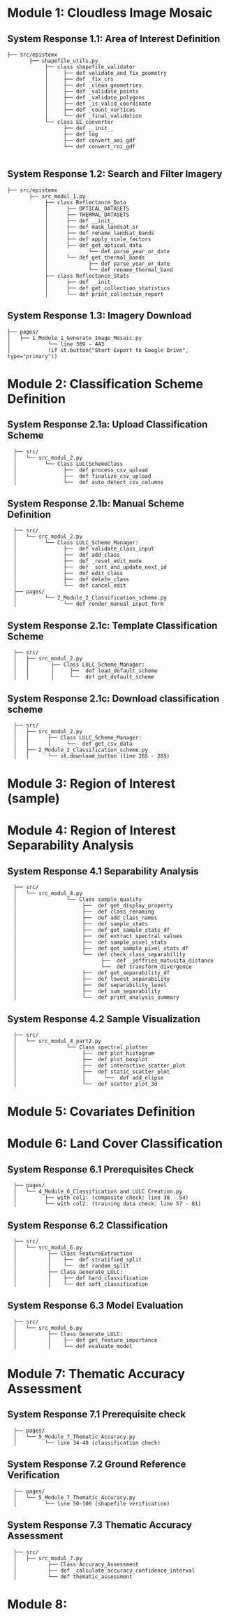 <!------------------------------------------------------------------------------------
    This document serves as a tags for connecting MS Visio Module Workflow with python codes 
    in this project
-------------------------------------------------------------------------------------> 

# Module 1: Cloudless Image Mosaic
   ## System Response 1.1: Area of Interest Definition
   ```
   ├── src/epistemx                      
          ├── shapefile_utils.py
               ├── class shapefile_validator
               │     ├── def validate_and_fix_geometry
               │     ├── def _fix_crs
               │     ├── def _clean_geometries
               │     ├── def _validate_points
               │     ├── def _validate_polygons
               │     ├── def _is_valid_coordinate
               │     ├── def _count_vertices
               │     └── def _final_validation
               └── class EE_converter
                     ├── def __init__
                     ├── def log  
                     ├── def convert_aoi_gdf        
                     └── def convert_roi_gdf        


   ```
   ## System Response 1.2: Search and Filter Imagery
   ```
   ├── src/epistemx                    
          ├── src_modul_1.py
               ├── class Reflectance_Data
               │      ├── OPTICAL_DATASETS
               │      ├── THERMAL_DATASETS      
               │      ├── def __init_
               │      ├── def mask_landsat_sr
               │      ├── def rename_landsat_bands
               │      ├── def apply_scale_factors 
               │      ├── def get_optical_data
               │             └── def parse_year_or_date  
               │      └── def get_thermal_bands
               │             ├── def parse_year_or_date
               │             └── def rename_thermal_band      
               ├── class Reflectance_Stats
               │      ├── def __init_
               │      ├── def get_collection_statistics
               │      └── def print_collection_report       
   ```
   ## System Response 1.3: Imagery Download
   ```
   ├── pages/                     
   │   ├── 1_Module_1_Generate_Image_Mosaic.py
   │            └── line 389 - 443 
   │            (if st.button("Start Export to Google Drive", type="primary"))
   ```

# Module 2: Classification Scheme Definition
   ## System Response 2.1a: Upload Classification Scheme
      ├── src/                      
      │   └── src_modul_2.py
      │         └── Class LULCSchemeClass
      │               ├──  def process_csv_upload
      │               ├──  def finalize_csv_upload
      │               └──  def auto_detect_csv_columns
   
   ## System Response 2.1b: Manual Scheme Definition
      ├── src/                      
      │   └── src_modul_2.py
      │         └── Class LULC_Scheme_Manager:
      │               ├──  def validate_class_input
      │               ├──  def add_class
      │               ├──  def _reset_edit_mode
      │               ├──  def _sort_and_update_next_id
      │               ├──  def edit_class
      │               ├──  def delete_class
      │               └──  def cancel_edit
      ├── pages/                     
      │         └── 2_Module_2_Classification_scheme.py
      │               └── def render_manual_input_form

   ## System Response 2.1c: Template Classification Scheme
      ├── src/                      
      │   ├── src_modul_2.py
      │   │       ├── Class LULC_Scheme_Manager:
      │   │       │     ├──  def load_default_scheme
      │   │       │     └──  def get_default_scheme

   ## System Response 2.1c: Download classification scheme
      ├── src/                      
      │   ├── src_modul_2.py
      │   │      ├── Class LULC_Scheme_Manager:
      │   │      │     └──  def get_csv_data
      │   ├── 2_Module_2_Classification_scheme.py
      │   │      └── st.download_button (line 265 - 285)

# Module 3: Region of Interest (sample)


# Module 4: Region of Interest Separability Analysis

   ## System Response 4.1 Separability Analysis
      ├── src/                      
      │   └── src_modul_4.py
      │                └── Class sample_quality
      │                     ├──  def get_display_property
      │                     ├──  def class_renaming
      │                     ├──  def add_class_names
      │                     ├──  def sample_stats
      │                     ├──  def get_sample_stats_df
      │                     ├──  def extract_spectral_values
      │                     ├──  def sample_pixel_stats
      │                     ├──  def get_sample_pixel_stats_df
      │                     └──  def check_class_separability
      │                           ├──  def _jeffries_matusita_distance
      │                           └──  def transform_divergence                     
      │                     ├──  def get_separability_df
      │                     ├──  def lowest_separability
      │                     ├──  def separability_level
      │                     ├──  def sum_separability
      │                     └──  def print_analysis_summary

   ## System Response 4.2 Sample Visualization
      ├── src/                      
      │   └── src_modul_4_part2.py
      │                └── Class spectral_plotter
      │                     ├──  def plot_histogram
      │                     ├──  def plot_boxplot
      │                     ├──  def interactive_scatter_plot
      │                     ├──  def static_scatter_plot  
      │                     │      └──  def add_elipse
      │                     └──  def scatter_plot_3d                       

# Module 5: Covariates Definition

# Module 6: Land Cover Classification
   ## System Response 6.1 Prerequisites Check
      ├── pages/                     
      │   └── 4_Module_6_Classification and LULC Creation.py
      │         ├── with col1: (composite check: line 38 - 54)
      │         └── with col2: (training data check: line 57 - 81)


   ## System Response 6.2 Classification
      ├── src/                      
      │   └── src_modul_6.py
      │          ├── Class FeatureExtraction
      │          │    ├──  def stratified_split
      │          │    └──  def random_split                            
      │          ├── Class Generate_LULC:
      │          │    ├── def hard_classification
      │          │    └── def soft_classification

   ## System Response 6.3 Model Evaluation
      ├── src/                      
      │   └── src_modul_6.py
      │          ├── Class Generate_LULC:
      │          │    ├── def get_feature_importance
      │          │    └── def evaluate_model    

# Module 7: Thematic Accuracy Assessment
   ## System Response 7.1 Prerequisite check
      ├── pages/                     
      │   └── 5_Module_7_Thematic_Accuracy.py
      │         └── line 34-40 (classification check)

   ## System Response 7.2 Ground Reference Verification
      ├── pages/                     
      │   └── 5_Module_7_Thematic_Accuracy.py
      │         └── line 50-106 (shapefile verification)

   ## System Response 7.3 Thematic Accuracy Assessment
      ├── src/                      
      │   ├── src_modul_7.py
      │          ├── Class Accuracy_Assessment
      │          ├── def _calculate_accuracy_confidence_interval
      │          └── def thematic_assessment  

# Module 8: 

   






      







